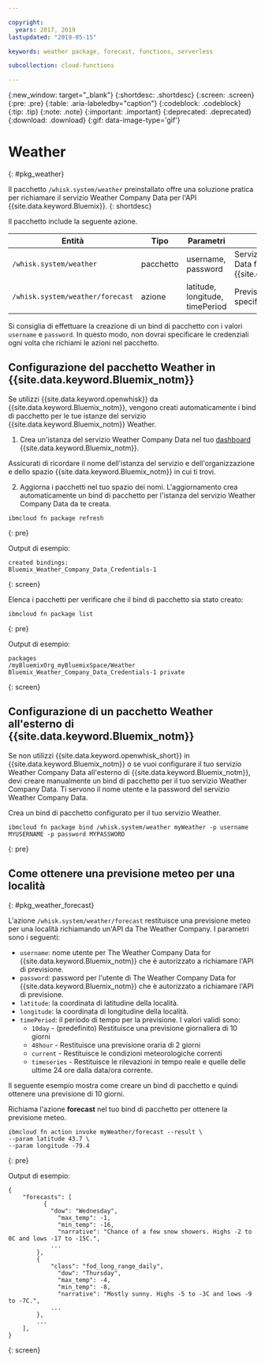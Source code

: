 ```yaml
---

copyright:
  years: 2017, 2019
lastupdated: "2019-05-15"

keywords: weather package, forecast, functions, serverless

subcollection: cloud-functions

---
```


{:new_window: target="_blank"}
{:shortdesc: .shortdesc}
{:screen: .screen}
{:pre: .pre}
{:table: .aria-labeledby="caption"}
{:codeblock: .codeblock}
{:tip: .tip}
{:note: .note}
{:important: .important}
{:deprecated: .deprecated}
{:download: .download}
{:gif: data-image-type='gif'}

# Weather
{: #pkg_weather}

Il pacchetto `/whisk.system/weather` preinstallato offre una soluzione pratica per richiamare il servizio Weather Company Data per l'API {{site.data.keyword.Bluemix}}.
{: shortdesc}

Il pacchetto include la seguente azione.

| Entità | Tipo | Parametri | Descrizione |
| --- | --- | --- | --- |
| `/whisk.system/weather` | pacchetto | username, password | Servizi dall'API Weather Company Data for the {{site.data.keyword.Bluemix_notm}}  |
| `/whisk.system/weather/forecast` | azione | latitude, longitude, timePeriod | Previsione per il periodo di tempo specificato|

Si consiglia di effettuare la creazione di un bind di pacchetto con i valori `username` e `password`. In questo modo, non dovrai specificare le credenziali ogni volta che richiami le azioni nel pacchetto.

## Configurazione del pacchetto Weather in {{site.data.keyword.Bluemix_notm}}

Se utilizzi {{site.data.keyword.openwhisk}} da {{site.data.keyword.Bluemix_notm}}, vengono creati automaticamente i bind di pacchetto per le tue istanze del servizio {{site.data.keyword.Bluemix_notm}} Weather.

1. Crea un'istanza del servizio Weather Company Data nel tuo [dashboard](http://cloud.ibm.com) {{site.data.keyword.Bluemix_notm}}.

  Assicurati di ricordare il nome dell'istanza del servizio e dell'organizzazione e dello spazio {{site.data.keyword.Bluemix_notm}} in cui ti trovi.

2. Aggiorna i pacchetti nel tuo spazio dei nomi. L'aggiornamento crea automaticamente un bind di pacchetto per l'istanza del servizio Weather Company Data da te creata.
  ```
  ibmcloud fn package refresh
  ```
  {: pre}

  Output di esempio:
  ```
  created bindings:
  Bluemix_Weather_Company_Data_Credentials-1
  ```
  {: screen}

  Elenca i pacchetti per verificare che il bind di pacchetto sia stato creato:
  ```
  ibmcloud fn package list
  ```
  {: pre}

  Output di esempio:
  ```
  packages
  /myBluemixOrg_myBluemixSpace/Weather Bluemix_Weather_Company_Data_Credentials-1 private
  ```
  {: screen}

## Configurazione di un pacchetto Weather all'esterno di {{site.data.keyword.Bluemix_notm}}

Se non utilizzi {{site.data.keyword.openwhisk_short}} in {{site.data.keyword.Bluemix_notm}} o se vuoi configurare il tuo servizio Weather Company Data all'esterno di {{site.data.keyword.Bluemix_notm}}, devi creare manualmente un bind di pacchetto per il tuo servizio Weather Company Data. Ti servono il nome utente e la password del servizio Weather Company Data.

Crea un bind di pacchetto configurato per il tuo servizio Weather.
```
ibmcloud fn package bind /whisk.system/weather myWeather -p username MYUSERNAME -p password MYPASSWORD
```
{: pre}

## Come ottenere una previsione meteo per una località
{: #pkg_weather_forecast}

L'azione `/whisk.system/weather/forecast` restituisce una previsione meteo per una località richiamando un'API da The Weather Company. I parametri sono i seguenti:

- `username`: nome utente per The Weather Company Data for {{site.data.keyword.Bluemix_notm}} che è autorizzato a richiamare l'API di previsione.
- `password`: password per l'utente di The Weather Company Data for {{site.data.keyword.Bluemix_notm}} che è autorizzato a richiamare l'API di previsione.
- `latitude`: la coordinata di latitudine della località.
- `longitude`: la coordinata di longitudine della località.
- `timePeriod`: il periodo di tempo per la previsione. I valori validi sono:
  - `10day` - (predefinito) Restituisce una previsione giornaliera di 10 giorni
  - `48hour` - Restituisce una previsione oraria di 2 giorni
  - `current` - Restituisce le condizioni meteorologiche correnti
  - `timeseries` - Restituisce le rilevazioni in tempo reale e quelle delle ultime 24 ore dalla data/ora corrente.

Il seguente esempio mostra come creare un bind di pacchetto e quindi ottenere una previsione di 10 giorni.

Richiama l'azione **forecast** nel tuo bind di pacchetto per ottenere la previsione meteo.
```
ibmcloud fn action invoke myWeather/forecast --result \
--param latitude 43.7 \
--param longitude -79.4
```
{: pre}

Output di esempio:
```
{
    "forecasts": [
          {
            "dow": "Wednesday",
              "max_temp": -1,
              "min_temp": -16,
              "narrative": "Chance of a few snow showers. Highs -2 to 0C and lows -17 to -15C.",
            ...
        },
        {
            "class": "fod_long_range_daily",
              "dow": "Thursday",
              "max_temp": -4,
              "min_temp": -8,
              "narrative": "Mostly sunny. Highs -5 to -3C and lows -9 to -7C.",
            ...
        },
        ...
    ],
}
```
{: screen}

